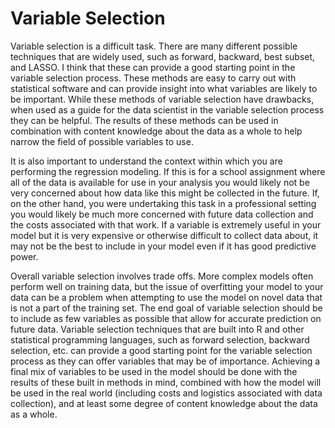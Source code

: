 # Variable Selection

Variable selection is a difficult task. There are many different possible techniques that are widely used, such as forward, backward, best subset, and LASSO. I think that these can provide a good starting point in the variable selection process. These methods are easy to carry out with statistical software and can provide insight into what variables are likely to be important. While these methods of variable selection have drawbacks, when used as a guide for the data scientist in the variable selection process they can be helpful. The results of these methods can be used in combination with content knowledge about the data as a whole to help narrow the field of possible variables to use. 

It is also important to understand the context within which you are performing the regression modeling. If this is for a school assignment where all of the data is available for use in your analysis you would likely not be very concerned about how data like this might be collected in the future. If, on the other hand, you were undertaking this task in a professional setting you would likely be much more concerned with future data collection and the costs associated with that work. If a variable is extremely useful in your model but it is very expensive or otherwise difficult to collect data about, it may not be the best to include in your model even if it has good predictive power.

Overall variable selection involves trade offs. More complex models often perform well on training data, but the issue of overfitting your model to your data can be a problem when attempting to use the model on novel data that is not a part of the training set. The end goal of variable selection should be to include as few variables as possible that allow for accurate  prediction on future data. Variable selection techniques that are built into R and other statistical programming languages, such as forward selection, backward selection, etc. can provide a good starting point for the variable selection process as they can offer variables that may be of importance. Achieving a final mix of variables to be used in the model should be done with the results of these built in methods in mind, combined with how the model will be used in the real world (including costs and logistics associated with data collection), and at least some degree of content knowledge about the data as a whole.
